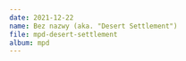 ```yaml
---
date: 2021-12-22
name: Bez nazwy (aka. "Desert Settlement")
file: mpd-desert-settlement
album: mpd
---
```


<!-- Wariacja poprzedniego utworu, w której nuty zmieniłem tak, aby pasowały do skali podwójnie harmonicznej durowej. Mimo że to prawie ten sam utwór, daje zupełnie inne odczucia. Może jest więcej utworów, które mogą brzmieć dobrze w tej skali? -->
